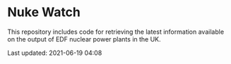 # Nuke Watch

This repository includes code for retrieving the latest information available on the output of EDF nuclear power plants in the UK.

Last updated: 2021-06-19 04:08